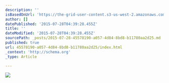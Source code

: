 ```yaml
---
description: ''
isBasedOnUrl: 'https://the-grid-user-content.s3-us-west-2.amazonaws.com/8e1ef5b6-8b9b-40d0-9bba-42843451283e.jpg'
author: []
datePublished: '2015-07-28T04:39:28.455Z'
title: ''
dateModified: '2015-07-28T04:39:28.455Z'
sourcePath: _posts/2015-07-28-45578190-a057-4d84-8bd8-b11780aa2d25.md
published: true
url: 45578190-a057-4d84-8bd8-b11780aa2d25/index.html
_context: 'http://schema.org'
_type: Article

---
```

![](https://the-grid-user-content.s3-us-west-2.amazonaws.com/8e1ef5b6-8b9b-40d0-9bba-42843451283e.jpg)